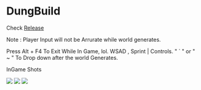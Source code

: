 # DungBuild
Check <a href="https://github.com/Zenodeon/DungBuild/releases">Release</a> 

Note : Player Input will not be Arrurate while world generates.

Press Alt + F4 To Exit While In Game, lol.
WSAD , Sprint | Controls.
" ` " or " ~ " To Drop down after the world Generates.

InGame Shots

<image src="https://github.com/Zenodeon/DungBuild/blob/main/Image/Screenshot_325.png">   
<image src="https://github.com/Zenodeon/DungBuild/blob/main/Image/Screenshot_326.png">   
<image src="https://github.com/Zenodeon/DungBuild/blob/main/Image/Screenshot_327.png">   
